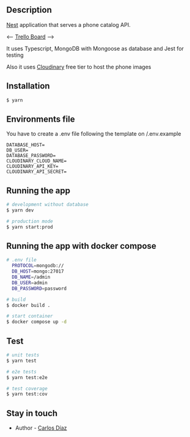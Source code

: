 ## Description

[Nest](https://github.com/nestjs/nest) application that serves a phone catalog API.

<-- [Trello Board](https://trello.com/b/5BVazCM1/phone-catalog) -->

It uses Typescript, MongoDB with Mongoose as database and Jest for testing

Also it uses [Cloudinary](https://cloudinary.com/) free tier to host the phone images

## Installation

```bash
$ yarn
```

## Environments file

You have to create a .env file following the template on /.env.example

```
DATABASE_HOST=
DB_USER=
DATABASE_PASSWORD=
CLOUDINARY_CLOUD_NAME=
CLOUDINARY_API_KEY=
CLOUDINARY_API_SECRET=
```

## Running the app

```bash
# development without database
$ yarn dev

# production mode
$ yarn start:prod
```

## Running the app with docker compose

```bash
# .env file
  PROTOCOL=mongodb://
  DB_HOST=mongo:27017
  DB_NAME=/admin
  DB_USER=admin
  DB_PASSWORD=password

# build
$ docker build .

# start container
$ docker compose up -d
```

## Test

```bash
# unit tests
$ yarn test

# e2e tests
$ yarn test:e2e

# test coverage
$ yarn test:cov
```

## Stay in touch

- Author - [Carlos Díaz](https://github.com/linkmetal)
